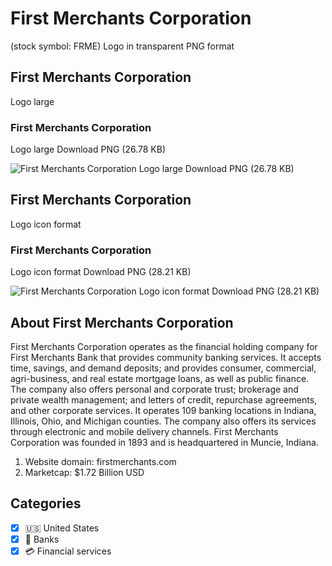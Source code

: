 # First Merchants Corporation
 (stock symbol: FRME) Logo in transparent PNG format

## First Merchants Corporation
 Logo large

### First Merchants Corporation
 Logo large Download PNG (26.78 KB)

![First Merchants Corporation
 Logo large Download PNG (26.78 KB)](/img/orig/FRME_BIG-1c551591.png)

## First Merchants Corporation
 Logo icon format

### First Merchants Corporation
 Logo icon format Download PNG (28.21 KB)

![First Merchants Corporation
 Logo icon format Download PNG (28.21 KB)](/img/orig/FRME-c2f7a19e.png)

## About First Merchants Corporation


First Merchants Corporation operates as the financial holding company for First Merchants Bank that provides community banking services. It accepts time, savings, and demand deposits; and provides consumer, commercial, agri-business, and real estate mortgage loans, as well as public finance. The company also offers personal and corporate trust; brokerage and private wealth management; and letters of credit, repurchase agreements, and other corporate services. It operates 109 banking locations in Indiana, Illinois, Ohio, and Michigan counties. The company also offers its services through electronic and mobile delivery channels. First Merchants Corporation was founded in 1893 and is headquartered in Muncie, Indiana.

1. Website domain: firstmerchants.com
2. Marketcap: $1.72 Billion USD


## Categories
- [x] 🇺🇸 United States
- [x] 🏦 Banks
- [x] 💳 Financial services
